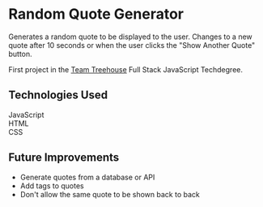 # Random Quote Generator
Generates a random quote to be displayed to the user. Changes to a new quote after 10 seconds or when the user clicks the "Show Another Quote" button.

First project in the [Team Treehouse](http://referrals.trhou.se/clarkwinters) Full Stack JavaScript Techdegree.

## Technologies Used
JavaScript  
HTML  
CSS  

## Future Improvements
- Generate quotes from a database or API
- Add tags to quotes
- Don't allow the same quote to be shown back to back
